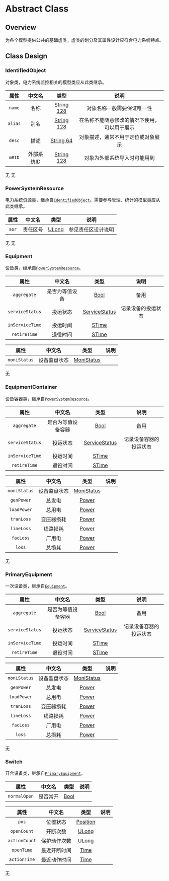 # Abstract Class

## Overview

为各个模型提供公共的基础虚类，虚类的划分及其属性设计应符合电力系统特点。

## Class Design

### IdentifiedObject

对象类，电力系统监控相关的模型类应从此类继承。

<tabs>
    <tab title="维护分区">

| **属性**  | **中文名** |                   **类型**                    |         **说明**         |
|:-------:|:-------:|:-------------------------------------------:|:----------------------:|
| `name`  |   名称    | [String 128](Base-Attribute-Type.md#string) |     对象名称一般需要保证唯一性      |
| `alias` |   别名    | [String 128](Base-Attribute-Type.md#string) | 在名称不能随意修改的情况下使用，可以用于展示 |
| `desc`  |   描述    | [String 64](Base-Attribute-Type.md#string)  |   对象描述，通常不用于定位或对象展示    |
| `mRID`  | 外部系统ID  | [String 128](Base-Attribute-Type.md#string) |     对象为外部系统导入时可能用到     |

</tab>
<tab title="同步分区">
无
</tab>
<tab title="索引分区">
无
</tab>

</tabs>

### PowerSystemResource

电力系统资源类，继承自[`IdentifiedObject`](#identifiedobject)。需要参与管理、统计的模型类应从此类继承。


<tabs>
    <tab title="维护分区">

| **属性** | **中文名** |                **类型**                 |  **说明**   |
|:------:|:-------:|:-------------------------------------:|:---------:|
| `aor`  |  责任区号   | [ULong](Base-Attribute-Type.md#ulong) | 参见责任区设计说明 |

</tab>
<tab title="同步分区">
无
</tab>
<tab title="索引分区">
无
</tab>

</tabs>

### Equipment

设备类，继承自[`PowerSystemResource`](#powersystemresource)。

<tabs>
    <tab title="维护分区">

|     **属性**      | **中文名** |                   **类型**                    |  **说明**   |
|:---------------:|:-------:|:-------------------------------------------:|:---------:|
|   `aggregate`   | 是否为等值设备 |     [Bool](Base-Attribute-Type.md#bool)     |    备用     |
| `serviceStatus` |  投运状态   | [ServiceStatus](Enum-Type.md#servicestatus) | 记录设备的投运状态 |
| `inServiceTime` |  投运时间   |    [STime](Base-Attribute-Type.md#stime)    |           |
|  `retireTime`   |  退役时间   |    [STime](Base-Attribute-Type.md#stime)    |           |

</tab>
<tab title="同步分区">

|    **属性**    | **中文名** |                      **类型**                       | **说明** |
|:------------:|:-------:|:-------------------------------------------------:|:------:|
| `moniStatus` | 设备监盘状态  | [MoniStatus](Self-defined-Bit-Type.md#monistatus) |        |

</tab>
<tab title="索引分区">
无
</tab>

</tabs>

### EquipmentContainer

设备容器类，继承自[`PowerSystemResource`](#powersystemresource)。

<tabs>
    <tab title="维护分区">

|     **属性**      |  **中文名**  |                   **类型**                    |   **说明**    |
|:---------------:|:---------:|:-------------------------------------------:|:-----------:|
|   `aggregate`   | 是否为等值设备容器 |     [Bool](Base-Attribute-Type.md#bool)     |     备用      |
| `serviceStatus` |   投运状态    | [ServiceStatus](Enum-Type.md#servicestatus) | 记录设备容器的投运状态 |
| `inServiceTime` |   投运时间    |    [STime](Base-Attribute-Type.md#stime)    |             |
|  `retireTime`   |   退役时间    |    [STime](Base-Attribute-Type.md#stime)    |             |

</tab>
<tab title="同步分区">

|    **属性**    | **中文名** |                      **类型**                       | **说明** |
|:------------:|:-------:|:-------------------------------------------------:|:------:|
| `moniStatus` | 设备监盘状态  | [MoniStatus](Self-defined-Bit-Type.md#monistatus) |        |
|  `genPower`  |   总发电   |    [Power](Self-defined-Struct-Type.md#power)     |        |
| `loadPower`  |   总用电   |    [Power](Self-defined-Struct-Type.md#power)     |        |
|  `tranLoss`  |  变压器损耗  |    [Power](Self-defined-Struct-Type.md#power)     |        |
|  `lineLoss`  |  线路损耗   |    [Power](Self-defined-Struct-Type.md#power)     |        |
|  `facLoss`   |   厂用电   |    [Power](Self-defined-Struct-Type.md#power)     |        |
|    `loss`    |   总损耗   |    [Power](Self-defined-Struct-Type.md#power)     |        |

</tab>
<tab title="索引分区">
无
</tab>

</tabs>

### PrimaryEquipment

一次设备类，继承自[`Equipment`](#equipment)。

<tabs>
    <tab title="维护分区">

|     **属性**      |  **中文名**  |                   **类型**                    |   **说明**    |
|:---------------:|:---------:|:-------------------------------------------:|:-----------:|
|   `aggregate`   | 是否为等值设备容器 |     [Bool](Base-Attribute-Type.md#bool)     |     备用      |
| `serviceStatus` |   投运状态    | [ServiceStatus](Enum-Type.md#servicestatus) | 记录设备容器的投运状态 |
| `inServiceTime` |   投运时间    |    [STime](Base-Attribute-Type.md#stime)    |             |
|  `retireTime`   |   退役时间    |    [STime](Base-Attribute-Type.md#stime)    |             |

</tab>
<tab title="同步分区">

|    **属性**    | **中文名** |                      **类型**                       | **说明** |
|:------------:|:-------:|:-------------------------------------------------:|:------:|
| `moniStatus` | 设备监盘状态  | [MoniStatus](Self-defined-Bit-Type.md#monistatus) |        |
|  `genPower`  |   总发电   |    [Power](Self-defined-Struct-Type.md#power)     |        |
| `loadPower`  |   总用电   |    [Power](Self-defined-Struct-Type.md#power)     |        |
|  `tranLoss`  |  变压器损耗  |    [Power](Self-defined-Struct-Type.md#power)     |        |
|  `lineLoss`  |  线路损耗   |    [Power](Self-defined-Struct-Type.md#power)     |        |
|  `facLoss`   |   厂用电   |    [Power](Self-defined-Struct-Type.md#power)     |        |
|    `loss`    |   总损耗   |    [Power](Self-defined-Struct-Type.md#power)     |        |

</tab>
<tab title="索引分区">
无
</tab>

</tabs>

### Switch

开合设备类，继承自[`PrimaryEquipment`](#primaryequipment)。

<tabs>
    <tab title="维护分区">

|    **属性**    | **中文名** |               **类型**                | **说明** |
|:------------:|:-------:|:-----------------------------------:|:------:|
| `normalOpen` |  是否常开   | [Bool](Base-Attribute-Type.md#bool) |        |

</tab>
<tab title="同步分区">

|    **属性**     | **中文名** |                    **类型**                     | **说明** |
|:-------------:|:-------:|:---------------------------------------------:|:------:|
|     `pos`     |  位置状态   | [Position](Self-defined-Bit-Type.md#position) |        |
|  `openCount`  |  开断次数   |     [ULong](Base-Attribute-Type.md#ulong)     |        |
| `actionCount` | 保护动作次数  |     [ULong](Base-Attribute-Type.md#ulong)     |        |
|  `openTime`   | 最近开断时间  |      [Time](Base-Attribute-Type.md#time)      |        |
| `actionTime`  | 最近动作时间  |      [Time](Base-Attribute-Type.md#time)      |        |

</tab>
<tab title="索引分区">
无
</tab>

</tabs>